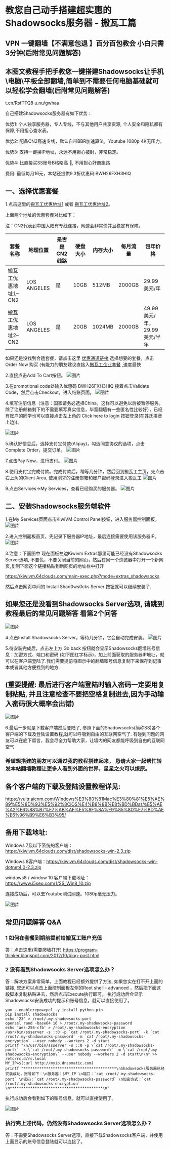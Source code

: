 # 教您自己动手搭建超实惠的Shadowsocks服务器 - 搬瓦工篇

## VPN 一键翻墙【不满意包退 】百分百包教会 小白只需3分钟(后附常见问题解答)

## 本图文教程手把手教您一键搭建Shadowsocks让手机\电脑\平板全部翻墙,简单到不需要任何电脑基础就可以轻松学会翻墙(后附常见问题解答)
t.cn/RsfTTQ8    u.nu/gwhaa

自己搭建Shadowsocks服务器有如下优势：

优势1: 个人独享服务器，专人专线，不与其他用户共享资源, 个人安全和隐私都有保障,不用担心查水表。

优势2: 配备CN2高速专线，默认自带BBR加速算法，Youtube 1080p 4K无压力。

优势3: 支持一键换IP地址，永远不用担心被封，非常稳定。

优势4: 比直接买SS账号B格略高 🙂, 不用担心奸商跑路

费用: 最低每月16元，本站还提供9.3折优惠码:BWH26FXH3HIQ

## 一、选择优惠套餐

1.点击这里的[搬瓦工优惠地址1](https://bwh88.net/aff.php?aff=19925&pid=57) 或者 [搬瓦工优惠地址2](https://bwh88.net/aff.php?aff=19925&pid=87)。

上面两个地址的优惠套餐对比如下：

注：CN2代表到中国大陆有专线连接，网速会非常快并且稳定有保障。

|套餐名称|地理位置|是否是CN2线路|硬盘大小|内存大小|每月流量|包年价格|
-------| -------|------|------|------|------|------|
搬瓦工优惠地址1–CN2|LOS ANGELES|是|10GB|512MB|2000GB|29.99美元/年|
搬瓦工优惠地址2–CN2|LOS ANGELES|是|20GB|1024MB|2000GB|49.99美元/年，29.99美元/半年|


如果还是没找到合适套餐，请点击这里 [优惠通道链接](https://bwh88.net/aff.php?aff=19925&gid=1),选择想要的套餐，点击Order Now 购买
(有能力的朋友建议直接入[搬瓦工企业套餐](https://bwh88.net/aff.php?aff=19925&pid=64) ,速度最快

2.直接点击Add To Cart按钮。
![图片](/bandwagon/WechatIMG25.jpeg)

3.在promotional code处输入优惠码 BWH26FXH3HIQ   接着点击Validate Code，然后点击Checkout，进入结账页面。
![图片](/bandwagon/WechatIMG26.jpeg)

4.填写注册信息（注意：国家请务必选择China，这样可以避免以后被暂停服务。除了注册邮箱剩下的不需要填写真实信息，毕竟翻墙有一些匿名性比较好），已经有账户的同学也可以直接点击左上角的 Click here to login 按钮登录(在姓氏拼音上边))。


![图片](/bandwagon/WechatIMG21a.jpg)

5.确认好信息后，选择支付宝付款(Alipay)，勾选同意协议的选项，点击Complete Order，提交订单。
![图片](/bandwagon/WechatIMG28.jpeg)

7.点击Pay Now，进行支付。
![图片](/bandwagon/WechatIMG29.jpeg)

8.使用支付宝完成付款。完成付款后，稍等几分钟，然后回到搬瓦工主页，先点击右上角的Client Area,
使用刚才的注册邮箱和账户密码登录进入搬瓦工
![图片](/bandwagon/WechatIMG20.jpeg)

9.点击Services->My Services，查看已经购买的服务器。 
![图片](/bandwagon/WechatIMG30.jpeg)


## 二、安装Shadowsocks服务端软件

1.在My Services页面点击KiwiVM Control Panel按钮，进入服务器控制面板。
![图片](/bandwagon/WechatIMG32.jpeg)

2.进入控制面板首页，先记录下服务器IP地址，最后连接需要使用该服务器IP。
![图片](/bandwagon/WechatIMG33.jpeg)

3.注意：下面图中 现在面板左边Kiwivm Extras那里可能已经没有Shadowsocks Server选项, 不要慌，不要关闭当前的网页，然后在同一个浏览器中打开一个新网页,复制下面这个链接粘贴到新网页的地址栏中打开

https://kiwivm.64clouds.com/main-exec.php?mode=extras_shadowsocks

然后点击网页中间的 Install Shad0ws0cks Server 按钮就可以继续安装了.
## 如果您还是没看到Shadowsocks Server选项, 请跳到教程最后的常见问题解答 看第2个问答 

![图片](/bandwagon/WechatIMG35.jpeg)

4.点击Install Shadowsocks Server，等待几分钟，它会自动完成安装。
![图片](/bandwagon/WechatIMG35.jpeg)

5.待安装完成后，点击左上方 Go back 按钮就会显示Shadowsocks翻墙账号信息：加密方式、端口和密码 (如下图红字标示)，加上前面获取的服务器IP地址，就可以在客户端登陆了.我们需要提前将图示中的翻墙账号信息复制下来保存到记事本或者其他方便找到的地方.
## (重要提醒: 最后进行客户端登陆时输入密码一定要用复制粘贴, 并且注意检查不要把空格复制进去,因为手动输入密码很大概率会出错)

![图片](/bandwagon/WechatIMG36.jpeg)

6.最后一步就是下载客户端然后登陆了, 参照下面的Shadowsocks(简称SS)各个客户端的下载及登陆设置教程,就可以呼吸到自由的互联网空气了.
有碰到问题的网友可以在底下留言，我会尽全力帮助大家，让墙内的网友都能呼吸到自由的互联网空气

### 希望想搭建的朋友可以通过我的教程搭建起来， 恳请大家一起帮忙转发本站翻墙教程让更多人看到外面的世界，星星之火可以燎原。

## 各个客户端的下载及登陆设置教程详见:
https://vultr.aicnm.com/Windows%E3%80%81Mac%E3%80%81%E5%AE%89%E5%8D%93%E5%92%8CiOS%E4%B8%8B%E8%BD%BDss%E5%AE%A2%E6%88%B7%E7%AB%AF%E5%8F%8A%E9%85%8D%E7%BD%AE%E6%96%B9%E6%B3%95/   

## 备用下载地址:
Windows 7及以下系统的客户端：https://kiwivm.64clouds.com/dist/shadowsocks-win-2.3.zip

Windows 8客户端：https://kiwivm.64clouds.com/dist/shadowsocks-win-dotnet4.0-2.3.zip

windows8 / window 10  客户端下载地址：https://www.i5seo.com/1/SS_Win8_10.zip


连接成功后，可以去Youtube测试网速。1080p毫无压力。


![图片](/bandwagon/WechatIMG37.jpeg)


## 常见问题解答 Q&A

### 1 如何在套餐到期前提前给搬瓦工账户充值
答：点击这里(需要爬墙打开) https://program-thinker.blogspot.com/2012/10/blog-post.html

### 2 没有看到Shadowsocks Server选项怎么办？
答：解决方案非常简单，上面教程已经额外提供了方法, 如果您实在打不开上面的链接, 您还可以点击上面控制面板左侧的Root shell - advanced ，然后把下面这段脚本复制粘贴进去，然后点击Execute执行即可。
执行成功后会显示Shadowsocks安装成功的提示和账号信息，就可以直接使用了。
```
yum --enablerepo=epel -y install python-pip
pip install shadowsocks
echo '23' > /root/.my-shadowsocks-port
openssl rand -base64 16 > /root/.my-shadowsocks-password
echo 'aes-256-cfb' > /root/.my-shadowsocks-encryption
/usr/bin/ssserver -s ::0 -p `cat /root/.my-shadowsocks-port` -k `cat /root/.my-shadowsocks-password` -m `cat /root/.my-shadowsocks-encryption` --user nobody --workers 2 -d start
printf "\n/usr/bin/ssserver -s ::0 -p \`cat /root/.my-shadowsocks-port\` -k \`cat /root/.my-shadowsocks-password\` -m \`cat /root/.my-shadowsocks-encryption\` --user nobody --workers 2 -d start\n\n" >> /etc/rc.d/rc.local
MY_IP=$(curl http://myip.dnsomatic.com)
printf "*****************************************\nShadowsocks服务器已经安装成功，账号如下：\n服务器：$MY_IP \n端口：`cat /root/.my-shadowsocks-port` \n密码：`cat /root/.my-shadowsocks-password` \n加密方式：`cat /root/.my-shadowsocks-encryption` \n*****************************************\n"
```

执行成功后会看到如下的账号信息，就可以直接使用了。

![图片](/bandwagon/WechatIMG280.jpeg)

### 执行完上述代码，仍然没有Shadowsocks Server选项怎么办？
答：不需要Shadowsocks Server选项，直接下载Shadowsocks客户端，并使用上面显示的账号信息登陆就可以连接了。
